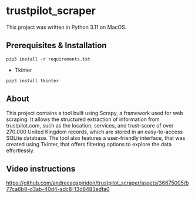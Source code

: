 # trustpilot_scraper
This project was written in Python 3.11 on MacOS.
## Prerequisites & Installation
```
pip3 install -r requirements.txt
```
* Tkinter
```
pip3 install tkinter
```
## About

This project contains a tool built using Scrapy, a framework used for web scraping. It allows the structured extraction of information from trustpilot.com, such as the location, services, and trust-score of over 270.000 United Kingdom records, which are stored in  an easy-to-access SQLite database.
The tool also features a user-friendly interface, that was created using Tkinter, that offers filtering options to explore the data effortlessly.

## Video instructions
https://github.com/andreeagspiridon/trustpilot_scraper/assets/36675005/b77ca6b8-d3ab-40d4-adc8-13d8483edfa0

